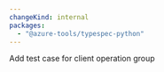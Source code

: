 ```yaml
---
changeKind: internal
packages:
  - "@azure-tools/typespec-python"
---
```


Add test case for client operation group
